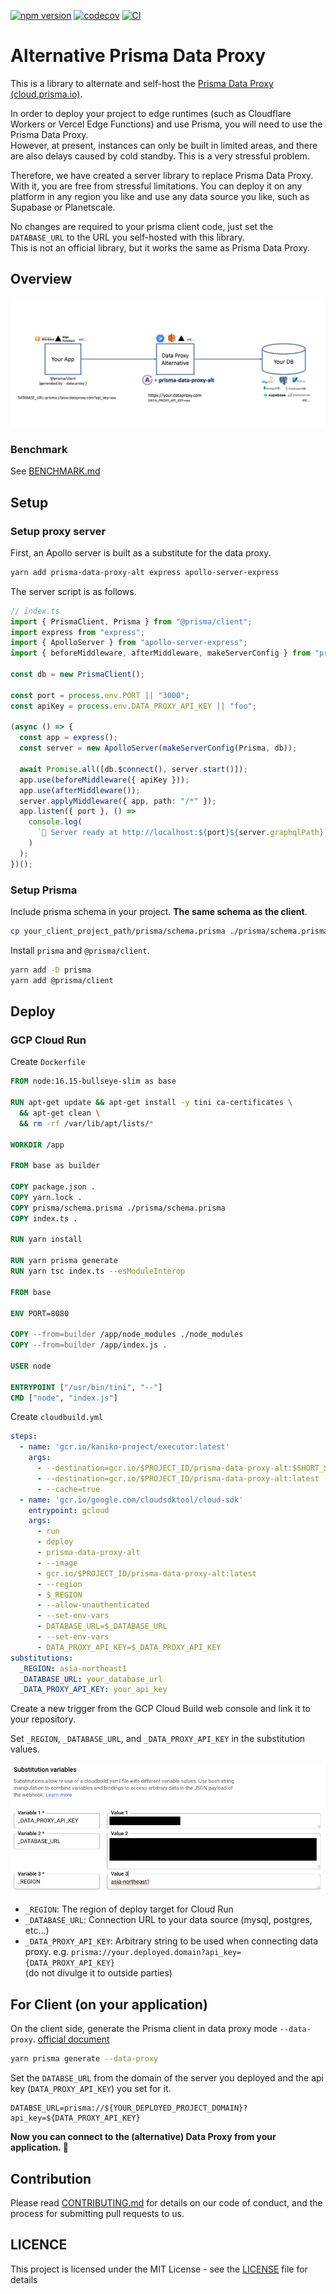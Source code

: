 [![npm version](https://badge.fury.io/js/prisma-data-proxy-alt.svg)](https://badge.fury.io/js/prisma-data-proxy-alt)
[![codecov](https://codecov.io/gh/aiji42/prisma-data-proxy-alt/branch/main/graph/badge.svg?token=NST89JHKRE)](https://codecov.io/gh/aiji42/prisma-data-proxy-alt)
[![CI](https://github.com/aiji42/prisma-data-proxy-alt/actions/workflows/ci.yml/badge.svg)](https://github.com/aiji42/prisma-data-proxy-alt/actions/workflows/ci.yml)

# Alternative Prisma Data Proxy

This is a library to alternate and self-host the [Prisma Data Proxy (cloud.prisma.io)](https://www.prisma.io/docs/concepts/data-platform/data-proxy).

In order to deploy your project to edge runtimes (such as Cloudflare Workers or Vercel Edge Functions) and use Prisma, you will need to use the Prisma Data Proxy.  
However, at present, instances can only be built in limited areas, and there are also delays caused by cold standby. This is a very stressful problem.

Therefore, we have created a server library to replace Prisma Data Proxy. With it, you are free from stressful limitations.
You can deploy it on any platform in any region you like and use any data source you like, such as Supabase or Planetscale.

No changes are required to your prisma client code, just set the `DATABASE_URL` to the URL you self-hosted with this library.  
This is not an official library, but it works the same as Prisma Data Proxy.

## Overview

![overview](./images/overview.png)

### Benchmark

See [BENCHMARK.md](./docs/BENCHMARK.md)

## Setup

### Setup proxy server

First, an Apollo server is built as a substitute for the data proxy.  

```bash
yarn add prisma-data-proxy-alt express apollo-server-express
```

The server script is as follows.  

```ts
// index.ts
import { PrismaClient, Prisma } from "@prisma/client";
import express from "express";
import { ApolloServer } from "apollo-server-express";
import { beforeMiddleware, afterMiddleware, makeServerConfig } from "prisma-data-proxy-alt";

const db = new PrismaClient();

const port = process.env.PORT || "3000";
const apiKey = process.env.DATA_PROXY_API_KEY || "foo";

(async () => {
  const app = express();
  const server = new ApolloServer(makeServerConfig(Prisma, db));

  await Promise.all([db.$connect(), server.start()]);
  app.use(beforeMiddleware({ apiKey }));
  app.use(afterMiddleware());
  server.applyMiddleware({ app, path: "/*" });
  app.listen({ port }, () =>
    console.log(
      `🚀 Server ready at http://localhost:${port}${server.graphqlPath}`
    )
  );
})();
```

### Setup Prisma

Include prisma schema in your project. **The same schema as the client**.  

```bash
cp your_client_project_path/prisma/schema.prisma ./prisma/schema.prisma
```

Install `prisma` and `@prisma/client`.
```bash
yarn add -D prisma
yarn add @prisma/client
```

## Deploy 

### GCP Cloud Run

Create `Dockerfile`

```dockerfile
FROM node:16.15-bullseye-slim as base

RUN apt-get update && apt-get install -y tini ca-certificates \
  && apt-get clean \
  && rm -rf /var/lib/apt/lists/*

WORKDIR /app

FROM base as builder

COPY package.json .
COPY yarn.lock .
COPY prisma/schema.prisma ./prisma/schema.prisma
COPY index.ts .

RUN yarn install

RUN yarn prisma generate
RUN yarn tsc index.ts --esModuleInterop

FROM base

ENV PORT=8080

COPY --from=builder /app/node_modules ./node_modules
COPY --from=builder /app/index.js .

USER node

ENTRYPOINT ["/usr/bin/tini", "--"]
CMD ["node", "index.js"]
```

Create `cloudbuild.yml`

```yml
steps:
  - name: 'gcr.io/kaniko-project/executor:latest'
    args:
      - --destination=gcr.io/$PROJECT_ID/prisma-data-proxy-alt:$SHORT_SHA
      - --destination=gcr.io/$PROJECT_ID/prisma-data-proxy-alt:latest
      - --cache=true
  - name: 'gcr.io/google.com/cloudsdktool/cloud-sdk'
    entrypoint: gcloud
    args:
      - run
      - deploy
      - prisma-data-proxy-alt
      - --image
      - gcr.io/$PROJECT_ID/prisma-data-proxy-alt:latest
      - --region
      - $_REGION
      - --allow-unauthenticated
      - --set-env-vars
      - DATABASE_URL=$_DATABASE_URL
      - --set-env-vars
      - DATA_PROXY_API_KEY=$_DATA_PROXY_API_KEY
substitutions:
  _REGION: asia-northeast1
  _DATABASE_URL: your_database_url
  _DATA_PROXY_API_KEY: your_api_key
```

Create a new trigger from the GCP Cloud Build web console and link it to your repository.  

Set `_REGION`, `_DATABASE_URL`, and `_DATA_PROXY_API_KEY` in the substitution values.

![](./images/gcp.png)

- `_REGION`: The region of deploy target for Cloud Run
- `_DATABASE_URL`: Connection URL to your data source (mysql, postgres, etc...)
- `_DATA_PROXY_API_KEY`: Arbitrary string to be used when connecting data proxy. e.g. `prisma://your.deployed.domain?api_key={DATA_PROXY_API_KEY}`  
  (do not divulge it to outside parties)

## For Client (on your application)

On the client side, generate the Prisma client in data proxy mode `--data-proxy`. [official document](https://www.prisma.io/docs/concepts/data-platform/data-proxy#step-4-generate-the-client)
```bash
yarn prisma generate --data-proxy
```

Set the `DATABSE_URL` from the domain of the server you deployed and the api key (`DATA_PROXY_API_KEY`) you set for it.
```
DATABSE_URL=prisma://${YOUR_DEPLOYED_PROJECT_DOMAIN}?api_key=${DATA_PROXY_API_KEY}
```

**Now you can connect to the (alternative) Data Proxy from your application. 🎉**

## Contribution

Please read [CONTRIBUTING.md](./CONTRIBUTING.md) for details on our code of conduct, and the process for submitting pull requests to us.

## LICENCE

This project is licensed under the MIT License - see the [LICENSE](./LICENSE) file for details
